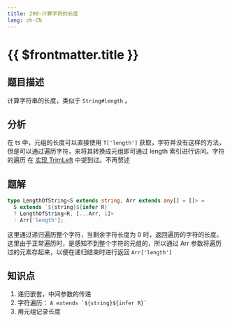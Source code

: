```yaml
---
title: 298-计算字符的长度
lang: zh-CN
---
```


# {{ $frontmatter.title }}

## 题目描述

计算字符串的长度，类似于 `String#length` 。

## 分析

在 ts 中，元组的长度可以直接使用 `T['length']` 获取，字符并没有这样的方法，但是可以通过遍历字符，来将其转换成元组即可通过 length 索引进行访问。字符的遍历 在 [实现 TrimLeft](/docs/medium/298-%E8%AE%A1%E7%AE%97%E5%AD%97%E7%AC%A6%E7%9A%84%E9%95%BF%E5%BA%A6.md) 中提到过。不再赘述

## 题解

```ts
type LengthOfString<S extends string, Arr extends any[] = []> =
  S extends `${string}${infer R}`
  ? LengthOfString<R, [...Arr, 1]>
  : Arr['length'];
```

这里通过递归遍历整个字符，当剩余字符长度为 0 时，返回遍历的字符的长度。这里由于正常遍历时，是感知不到整个字符的元组的，所以通过 Arr 参数将遍历过的元素存起来，以便在递归结束时进行返回 `Arr['length']`

## 知识点

1. 递归嵌套，中间参数的传递
2. 字符遍历： ```A extends `${string}${infer R}` ```
3. 用元组记录长度